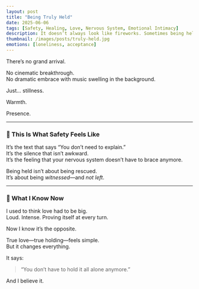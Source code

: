 ```yaml
---
layout: post
title: "Being Truly Held"
date: 2025-06-06
tags: [Safety, Healing, Love, Nervous System, Emotional Intimacy]
description: It doesn’t always look like fireworks. Sometimes being held is quiet, steady, and everything you never knew you needed.
thumbnail: /images/posts/truly-held.jpg
emotions: [loneliness, acceptance]
---
```


There’s no grand arrival.

No cinematic breakthrough.  
No dramatic embrace with music swelling in the background.

Just… stillness.

Warmth.

Presence.

---

### 🤝 This Is What Safety Feels Like

It’s the text that says “You don’t need to explain.”  
It’s the silence that isn’t awkward.  
It’s the feeling that your nervous system doesn’t have to brace anymore.

Being held isn’t about being rescued.  
It’s about being *witnessed*—and *not left*.

---

### 💛 What I Know Now

I used to think love had to be big.  
Loud. Intense. Proving itself at every turn.

Now I know it’s the opposite.

True love—true holding—feels simple.  
But it changes everything.

It says:  
> “You don’t have to hold it all alone anymore.”

And I believe it.
